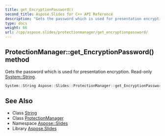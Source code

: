 ```yaml
---
title: get_EncryptionPassword()
second_title: Aspose.Slides for C++ API Reference
description: "Gets the password which is used for presentation encryption. Read-only System::String."
type: docs
weight: 66
url: /cpp/aspose.slides/protectionmanager/get_encryptionpassword/
---
```

## ProtectionManager::get_EncryptionPassword() method


Gets the password which is used for presentation encryption. Read-only [System::String](../../../system/string/).

```cpp
System::String Aspose::Slides::ProtectionManager::get_EncryptionPassword() override
```

## See Also

* Class [String](../../system/string/)
* Class [ProtectionManager](./)
* Namespace [Aspose::Slides](../)
* Library [Aspose.Slides](../../)